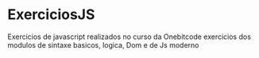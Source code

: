 # ExerciciosJS

Exercicios de javascript realizados no curso da Onebitcode
exercicios dos modulos de sintaxe basicos, logica, Dom e de Js moderno
